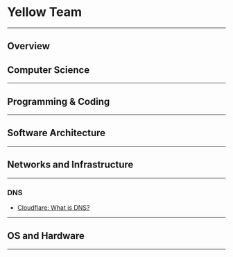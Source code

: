 
# Yellow Team 
***
## Overview

## Computer Science

***
## Programming & Coding

***
## Software Architecture

***
## Networks and Infrastructure 

***
### DNS
- [Cloudflare: What is DNS?](https://www.cloudflare.com/learning/dns/what-is-dns/)
***
## OS and Hardware

***
